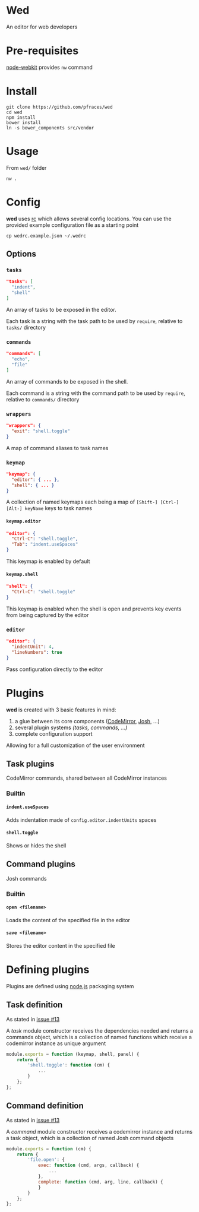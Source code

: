 # Wed

An editor for web developers

# Pre-requisites

[node-webkit][1] provides `nw` command

# Install

    git clone https://github.com/pfraces/wed
    cd wed
    npm install
    bower install
    ln -s bower_components src/vendor

# Usage

From `wed/` folder

    nw .

# Config

**wed** uses [rc][2] which allows several config locations. You can use
the provided example configuration file as a starting point

    cp wedrc.example.json ~/.wedrc

## Options

### `tasks`

```json
"tasks": [
  "indent",
  "shell"
]
```

An array of tasks to be exposed in the editor.

Each task is a string with the task path to be used by `require`, relative
to `tasks/` directory

### `commands`

```json
"commands": [
  "echo",
  "file"
]
```

An array of commands to be exposed in the shell.

Each command is a string with the command path to be used by `require`,
relative to `commands/` directory

### `wrappers`

```json
"wrappers": {
  "exit": "shell.toggle"
}
```

A map of command aliases to task names

### `keymap`

```json
"keymap": {
  "editor": { ... },
  "shell": { ... }
}
```

A collection of named keymaps each being a map of
`[Shift-] [Ctrl-] [Alt-] keyName` keys to task names

#### `keymap.editor`

```json
"editor": {
  "Ctrl-C": "shell.toggle",
  "Tab": "indent.useSpaces"
}
```

This keymap is enabled by default

#### `keymap.shell`

```json
"shell": {
  "Ctrl-C": "shell.toggle"
}
```

This keymap is enabled when the shell is open and prevents key events
from being captured by the editor

### `editor`

```json
"editor": {
  "indentUnit": 4,
  "lineNumbers": true
}
```

Pass configuration directly to the editor

# Plugins

**wed** is created with 3 basic features in mind:

1.  a glue between its core components ([CodeMirror][3], [Josh][4], ...)
2.  several plugin systems *(tasks, commands, ...)*
3.  complete configuration support

Allowing for a full customization of the user environment

## Task plugins

CodeMirror commands, shared between all CodeMirror instances

### Builtin

#### `indent.useSpaces`

Adds indentation made of `config.editor.indentUnits` spaces

#### `shell.toggle`

Shows or hides the shell

## Command plugins

Josh commands

### Builtin

#### `open <filename>`

Loads the content of the specified file in the editor

#### `save <filename>`

Stores the editor content in the specified file

# Defining plugins

Plugins are defined using [node.js][5] packaging system

## Task definition

As stated in [issue #13][6]

A *task* module constructor receives the dependencies needed and returns a
commands object, which is a collection of named functions which receive a
codemirror instance as unique argument

```js
module.exports = function (keymap, shell, panel) {
    return {
        'shell.toggle': function (cm) {
            ...
        }
    };
};
```

## Command definition

As stated in [issue #13][6]

A *command* module constructor receives a codemirror instance and returns
a task object, which is a collection of named Josh command objects

```js
module.exports = function (cm) {
    return {
        'file.open': {
            exec: function (cmd, args, callback) {
                ...
            },
            complete: function (cmd, arg, line, callback) {
            }
        }
    };
};
```

[1]: https://github.com/rogerwang/node-webkit
[2]: https://github.com/dominictarr/rc
[3]: https://github.com/marijnh/codemirror
[4]: https://github.com/sdether/josh.js
[5]: https://github.com/joyent/node
[6]: https://github.com/pfraces/wed/issues/13
